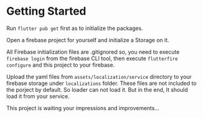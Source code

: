 # Getting Started

Run `flutter pub get` first as to initialize the packages.

Open a firebase project for yourself and initialize a Storage on it.

All Firebase initialization files are .gitignored so,
you need to execute `firebase login` from the firebase CLI tool,
then execute `flutterfire configure` and this project to your firebase.

Upload the yaml files from `assets/localization/service` directory to your firebase storage under `localizations` folder.
These files are not included to the porject by default. So loader can not load it. But in the end, It should load it from your service.

This project is waiting your impressions and improvements...
